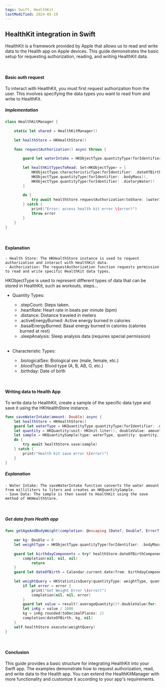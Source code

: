 ```yaml
---
tags: Swift, HealthKit
lastModified: 2024-05-19
---
```


## HealthKit integration in Swift

HealthKit is a framework provided by Apple that allows us to read and write data to the Health app on Apple devices. This guide demonstrates the basic setup for requesting authorization, reading, and writing HealthKit data.

<br>

#### Basic auth request

To interact with HealthKit, you must first request authorization from the user. This involves specifying the data types you want to read from and write to HealthKit.

##### Implementation

```swift
class HealthKitManager {
    
    static let shared = HealthKitManager()
    
    let healthStore = HKHealthStore()
    
    func requestAuthorization() async throws {
        
        guard let waterIntake = HKObjectType.quantityType(forIdentifier: HKQuantityTypeIdentifier.dietaryWater) else { return }
        
        let healthKitTypesToRead: Set<HKObjectType> = [
            HKObjectType.characteristicType(forIdentifier: .dateOfBirth)!,
            HKObjectType.quantityType(forIdentifier: .bodyMass)!,
            HKObjectType.quantityType(forIdentifier: .dietaryWater)!
        ]
        
        do {
            try await healthStore.requestAuthorization(toShare: [waterIntake], read: healthKitTypesToRead)
        } catch {
            print("Error: access health kit error \(error)")
            throw error
        }
    }
}
```
<br>

#### Explanation
    - Health Store: The HKHealthStore instance is used to request authorization and interact with HealthKit data.
    - Authorization: The requestAuthorization function requests permission to read and write specific HealthKit data types.

HKObjectType is used to represent different types of data that can be stored in HealthKit, such as workouts, steps...
- Quantity Types:
    - .stepCount: Steps taken.
    - .heartRate: Heart rate in beats per minute (bpm)
    - .distance: Distance traveled in meters
    - .activeEnergyBurned: Active energy burned in calories
    - .basalEnergyBurned: Basal energy burned in calories (calories burned at rest)
    - .sleepAnalysis: Sleep analysis data (requires special permission)
    
    <br>
    
- Characteristic Types:
    - .biologicalSex: Biological sex (male, female, etc.)
    - .bloodType: Blood type (A, B, AB, O, etc.)
    - .birthday: Date of birth

<br>

#### Writing data to Health App

To write data to HealthKit, create a sample of the specific data type and save it using the HKHealthStore instance.

```swift
func saveWaterIntake(amount: Double) async {
    let healthStore = HKHealthStore()
    guard let waterType = HKQuantityType.quantityType(forIdentifier: .dietaryWater) else { return }
    let quantity = HKQuantity(unit: HKUnit.liter(), doubleValue: amount / 1000)
    let sample = HKQuantitySample(type: waterType, quantity: quantity, start: Date(), end: Date())
    do {
        try await healthStore.save(sample)
    } catch {
        print("Health kit save error \(error)")
    }
}
```

##### Explanation
    - Water Intake: The saveWaterIntake function converts the water amount from milliliters to liters and creates an HKQuantitySample.
    - Save Data: The sample is then saved to HealthKit using the save method of HKHealthStore.

<br>

##### Get data from Health app

```swift
func getAgeAndBodyWeight(completion: @escaping (Date?, Double?, Error?) -> Void) {
        
    var kg: Double = 0
    let weightType = HKObjectType.quantityType(forIdentifier: .bodyMass)!
        
    guard let birthdayComponents = try? healthStore.dateOfBirthComponents() else {
        completion(nil, nil, nil)
            return
    }
    guard let dateOfBirth = Calendar.current.date(from: birthdayComponents) else { return }
        
    let weightQuery = HKStatisticsQuery(quantityType: weightType, quantitySamplePredicate: nil, options: .discreteAverage) { (query, result, error) in
        if let error = error {
            print("Get Weight Error \(error)")
            completion(nil, nil, error)
        }
        guard let value = result?.averageQuantity()?.doubleValue(for: .gram()) else { return }
        let inKg = value / 1000
        kg = inKg.rounded(toDecimalPlaces: 2)
        completion(dateOfBirth, kg, nil)
    }
    self.healthStore.execute(weightQuery)
}
```
<br>

#### Conclusion

This guide provides a basic structure for integrating HealthKit into your Swift app. The examples demonstrate how to request authorization, read, and write data to the Health app. You can extend the HealthKitManager with more functionality and customize it according to your app's requirements.
